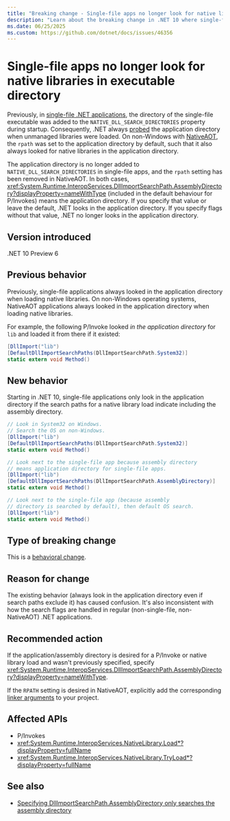 ```yaml
---
title: "Breaking change - Single-file apps no longer look for native libraries in executable directory"
description: "Learn about the breaking change in .NET 10 where single-file apps no longer look for native libraries in the executable directory."
ms.date: 06/25/2025
ms.custom: https://github.com/dotnet/docs/issues/46356
---
```


# Single-file apps no longer look for native libraries in executable directory

Previously, in [single-file .NET applications](../../../deploying/single-file/overview.md), the directory of the single-file executable was added to the `NATIVE_DLL_SEARCH_DIRECTORIES` property during startup. Consequently, .NET always [probed](../../../dependency-loading/default-probing.md#unmanaged-native-library-probing) the application directory when unmanaged libraries were loaded. On non-Windows with [NativeAOT](../../../deploying/native-aot/index.md), the `rpath` was set to the application directory by default, such that it also always looked for native libraries in the application directory.

The application directory is no longer added to `NATIVE_DLL_SEARCH_DIRECTORIES` in single-file apps, and the `rpath` setting has been removed in NativeAOT. In both cases, <xref:System.Runtime.InteropServices.DllImportSearchPath.AssemblyDirectory?displayProperty=nameWithType> (included in the default behaviour for P/Invokes) means the application directory. If you specify that value or leave the default, .NET looks in the application directory. If you specify flags without that value, .NET no longer looks in the application directory.

## Version introduced

.NET 10 Preview 6

## Previous behavior

Previously, single-file applications always looked in the application directory when loading native libraries. On non-Windows operating systems, NativeAOT applications always looked in the application directory when loading native libraries.

For example, the following P/Invoke looked *in the application directory* for `lib` and loaded it from there if it existed:

```csharp
[DllImport("lib")
[DefaultDllImportSearchPaths(DllImportSearchPath.System32)]
static extern void Method()
```

## New behavior

Starting in .NET 10, single-file applications only look in the application directory if the search paths for a native library load indicate including the assembly directory.

```csharp
// Look in System32 on Windows.
// Search the OS on non-Windows.
[DllImport("lib")
[DefaultDllImportSearchPaths(DllImportSearchPath.System32)]
static extern void Method()

// Look next to the single-file app because assembly directory
// means application directory for single-file apps.
[DllImport("lib")
[DefaultDllImportSearchPaths(DllImportSearchPath.AssemblyDirectory)]
static extern void Method()

// Look next to the single-file app (because assembly
// directory is searched by default), then default OS search.
[DllImport("lib")
static extern void Method()
```

## Type of breaking change

This is a [behavioral change](../../categories.md#behavioral-change).

## Reason for change

The existing behavior (always look in the application directory even if search paths exclude it) has caused confusion. It's also inconsistent with how the search flags are handled in regular (non-single-file, non-NativeAOT) .NET applications.

## Recommended action

If the application/assembly directory is desired for a P/Invoke or native library load and wasn't previously specified, specify <xref:System.Runtime.InteropServices.DllImportSearchPath.AssemblyDirectory?displayProperty=nameWithType>.

If the `RPATH` setting is desired in NativeAOT, explicitly add the corresponding [linker arguments](../../../deploying/native-aot/interop.md#linking) to your project.

## Affected APIs

- P/Invokes
- <xref:System.Runtime.InteropServices.NativeLibrary.Load*?displayProperty=fullName>
- <xref:System.Runtime.InteropServices.NativeLibrary.TryLoad*?displayProperty=fullName>

## See also

- [Specifying DllImportSearchPath.AssemblyDirectory only searches the assembly directory](search-assembly-directory.md)
